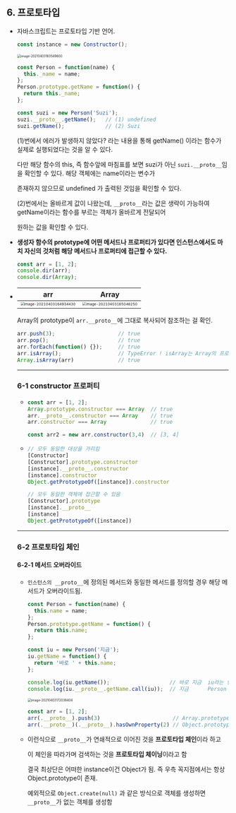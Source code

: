 ## 6. 프로토타입

- 자바스크립트는 프로토타입 기반 언어.

  ```javascript
  const instance = new Constructor();
  ```

  <img src="/Users/jinsuyu/Library/Application Support/typora-user-images/image-20210403163549600.png" alt="image-20210403163549600" style="zoom:50%;" />

  ```javascript
  const Person = function(name) {
    this._name = name;
  };
  Person.prototype.getName = function() {
    return this._name;
  };
  
  const suzi = new Person('Suzi');
  suzi.__proto__.getName();   // (1) undefined
  suzi.getName();             // (2) Suzi
  ```

  (1)번에서 에러가 발생하지 않았다? 라는 내용을 통해 getName() 이라는 함수가 실제로 실행되었다는 것을 알 수 있다.

  다만 해당 함수의 this, 즉 함수앞에 마침표를 보면 suzi가 아닌 `suzi.__proto__`임을  확인할 수 있다.  해당 객체에는 name이라는 변수가

  존재하지 않으므로 undefined 가 출력된 것임을 확인할 수 있다.

  (2)번에서는 올바르게 값이 나왔는데, `__proto__`라는 값은 생략이 가능하여 getName이라는 함수를 부르는 객체가 올바르게 전달되어

  원하는 값을 확인할 수 있다.

- **생성자 함수의 prototype에 어떤 메서드나 프로퍼티가 있다면 인스턴스에서도 마치 자신의 것처럼 해당 메서드나 프로퍼티에 접근할 수 있다.**

  ```javascript
  const arr = [1, 2];
  console.dir(arr);
  console.dir(Array);
  ```

- | arr                                                          | Array                                                        |
  | ------------------------------------------------------------ | ------------------------------------------------------------ |
  | <img src="/Users/jinsuyu/Library/Application Support/typora-user-images/image-20210403164934430.png" alt="image-20210403164934430" style="zoom:50%;" /> | <img src="/Users/jinsuyu/Library/Application Support/typora-user-images/image-20210403165046250.png" alt="image-20210403165046250" style="zoom:50%;" /> |

  Array의 prototype이 `arr.__proto__`에 그대로 복사되어 참조하는 걸 확인.

  ```javascript
  arr.push(3);                    // true
  arr.pop();                      // true
  arr.forEach(function() {});     // true
  arr.isArray();                  // TypeError ! isArray는 Array의 프로토타입이 아님
  Array.isArray(arr)              // true
  ```

  ------

  ### 6-1 constructor 프로퍼티

  - ```javascript
    const arr = [1, 2];
    Array.prototype.constructor === Array  // true
    arr.__proto__.constructor === Array    // true
    arr.constructor === Array              // true
    
    const arr2 = new arr.constructor(3,4)  // [3, 4]
    ```

  - ```javascript
    // 모두 동일한 대상을 가리킴
    [Constructor]
    [Constructor].prototype.constructor
    [instance].__proto__.constructor
    [instance].constructor
    Object.getPrototypeOf([instance]).constructor
    
    // 모두 동일한 객체에 접근할 수 있음
    [Constructor].prototype
    [instance].__proto__
    [instance]
    Object.getPrototypeOf([instance])
    ```

  -------

  ### 6-2 프로토타입 체인

  #### 	6-2-1 메서드 오버라이드

  - `인스턴스의 __proto__`에 정의된 메서드와 동일한 메서드를 정의할 경우 해당 메서드가 오버라이드됨.

    ```javascript
    const Person = function(name) {
      this.name = name;
    };
    Person.prototype.getName = function() {
      return this.name;
    };
    
    const iu = new Person('지금');
    iu.getName = function() {
      return '바로 ' + this.name;
    };
    
    console.log(iu.getName());                   // 바로 지금  iu라는 인스턴스 메서드
    console.log(iu.__proto__.getName.call(iu));  // 지금      Person 내 메서드
    ```

    <img src="/Users/jinsuyu/Library/Application Support/typora-user-images/image-20210403172038404.png" alt="image-20210403172038404" style="zoom:50%;" /> 

    ```javascript
    const arr = [1, 2];
    arr(.__proto__).push(3)                       // Array.prototype
    arr(.__proto__)(.__proto__).hasOwnProperty(2) // Object.prototype
    ```

  - 이런식으로 `__proto__`가 연쇄적으로 이어진 것을 **프로토타입 체인**이라 하고

    이 체인을 따라가며 검색하는 것을 **프로토타입 체이닝**이라고 함

    결국 최상단은 어떠한 instance이건 Object가 됨. 즉 우측 꼭지점에서는 항상 Object.prototype이 존재.

    예외적으로 `Object.create(null)` 과 같은 방식으로 객체를 생성하면 `__proto__`가 없는 객체를 생성함

    

  